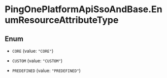 # PingOnePlatformApiSsoAndBase.EnumResourceAttributeType

## Enum


* `CORE` (value: `"CORE"`)

* `CUSTOM` (value: `"CUSTOM"`)

* `PREDEFINED` (value: `"PREDEFINED"`)


